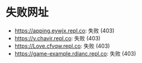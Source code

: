 # 失败网址
- https://apping.eywjx.repl.co: 失败 (403)
- https://v.chavir.repl.co: 失败 (403)
- https://Love.cfvqw.repl.co: 失败 (403)
- https://game-example.rdianc.repl.co: 失败 (403)
